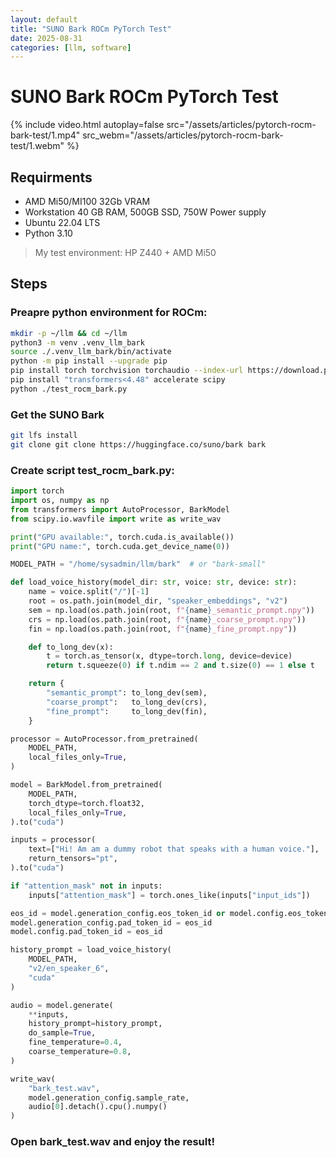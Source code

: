 ```yaml
---
layout: default
title: "SUNO Bark ROCm PyTorch Test"
date: 2025-08-31
categories: [llm, software]
---
```


# SUNO Bark ROCm PyTorch Test

{% include video.html 
    autoplay=false
    src="/assets/articles/pytorch-rocm-bark-test/1.mp4" 
    src_webm="/assets/articles/pytorch-rocm-bark-test/1.webm" 
%}


## Requirments 
- AMD Mi50/MI100 32Gb VRAM
- Workstation 40 GB RAM, 500GB SSD, 750W Power supply 
- Ubuntu 22.04 LTS
- Python 3.10

> My test environment: HP Z440 + AMD Mi50

## Steps

### Preapre python environment for ROCm:

```bash
mkdir -p ~/llm && cd ~/llm
python3 -m venv .venv_llm_bark
source ./.venv_llm_bark/bin/activate
python -m pip install --upgrade pip
pip install torch torchvision torchaudio --index-url https://download.pytorch.org/whl/rocm6.2
pip install "transformers<4.48" accelerate scipy
python ./test_rocm_bark.py
```

### Get the SUNO Bark

```bash
git lfs install
git clone git clone https://huggingface.co/suno/bark bark
```

### Create script test_rocm_bark.py:

```python
import torch
import os, numpy as np
from transformers import AutoProcessor, BarkModel
from scipy.io.wavfile import write as write_wav

print("GPU available:", torch.cuda.is_available())
print("GPU name:", torch.cuda.get_device_name(0))

MODEL_PATH = "/home/sysadmin/llm/bark"  # or "bark-small"

def load_voice_history(model_dir: str, voice: str, device: str):
    name = voice.split("/")[-1]
    root = os.path.join(model_dir, "speaker_embeddings", "v2")
    sem = np.load(os.path.join(root, f"{name}_semantic_prompt.npy"))
    crs = np.load(os.path.join(root, f"{name}_coarse_prompt.npy"))
    fin = np.load(os.path.join(root, f"{name}_fine_prompt.npy"))

    def to_long_dev(x):
        t = torch.as_tensor(x, dtype=torch.long, device=device)
        return t.squeeze(0) if t.ndim == 2 and t.size(0) == 1 else t

    return {
        "semantic_prompt": to_long_dev(sem),
        "coarse_prompt":   to_long_dev(crs),
        "fine_prompt":     to_long_dev(fin),
    }

processor = AutoProcessor.from_pretrained(
    MODEL_PATH,
    local_files_only=True,
)

model = BarkModel.from_pretrained(
    MODEL_PATH,
    torch_dtype=torch.float32,
    local_files_only=True,
).to("cuda")

inputs = processor(
    text=["Hi! Am am a dummy robot that speaks with a human voice."], 
    return_tensors="pt",
).to("cuda")

if "attention_mask" not in inputs:
    inputs["attention_mask"] = torch.ones_like(inputs["input_ids"])

eos_id = model.generation_config.eos_token_id or model.config.eos_token_id
model.generation_config.pad_token_id = eos_id
model.config.pad_token_id = eos_id

history_prompt = load_voice_history(
    MODEL_PATH, 
    "v2/en_speaker_6", 
    "cuda"
)

audio = model.generate(
    **inputs,
    history_prompt=history_prompt,
    do_sample=True,
    fine_temperature=0.4,
    coarse_temperature=0.8,
)

write_wav(
    "bark_test.wav", 
    model.generation_config.sample_rate, 
    audio[0].detach().cpu().numpy()
)
```

### Open bark_test.wav and enjoy the result!
